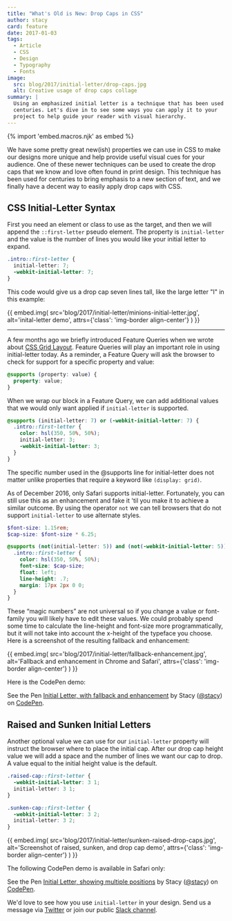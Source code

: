 ```yaml
---
title: "What's Old is New: Drop Caps in CSS"
author: stacy
card: feature
date: 2017-01-03
tags:
  - Article
  - CSS
  - Design
  - Typography
  - Fonts
image:
  src: blog/2017/initial-letter/drop-caps.jpg
  alt: Creative usage of drop caps collage
summary: |
  Using an emphasized initial letter is a technique that has been used for
  centuries. Let's dive in to see some ways you can apply it to your
  project to help guide your reader with visual hierarchy.
---
```


{% import 'embed.macros.njk' as embed %}

We have some pretty great new(ish) properties we can use in CSS to make
our designs more unique and help provide useful visual cues for your
audience. One of these newer techniques can be used to create the drop
caps that we know and love often found in print design. This technique
has been used for centuries to bring emphasis to a new section of text,
and we finally have a decent way to easily apply drop caps with CSS.

## CSS Initial-Letter Syntax

First you need an element or class to use as the target, and then we
will append the `::first-letter` pseudo element. The property is
`initial-letter` and the value is the number of lines you would like
your initial letter to expand.

```css
.intro::first-letter {
  initial-letter: 7;
  -webkit-initial-letter: 7;
}
```

This code would give us a drop cap seven lines tall, like the large
letter "I" in this example:

{{ embed.img(
  src='blog/2017/initial-letter/minions-initial-letter.jpg',
  alt='inital-letter demo',
  attrs={'class': 'img-border align-center'}
) }}

------

A few months ago we briefly introduced Feature Queries when we wrote
about [CSS Grid Layout]. Feature Queries will play an important role in
using initial-letter today. As a reminder, a Feature Query will ask the
browser to check for support for a specific property and value:

```scss
@supports (property: value) {
  property: value;
}
```

When we wrap our block in a Feature Query, we can add additional values
that we would only want applied <span class="title-ref">if</span>
`initial-letter` is supported.

```scss
@supports (initial-letter: 7) or (-webkit-initial-letter: 7) {
  .intro::first-letter {
    color: hsl(350, 50%, 50%);
    initial-letter: 3;
    -webkit-initial-letter: 3;
  }
}
```

The specific number used in the @supports line for initial-letter does
not matter unlike properties that require a keyword like
`(display: grid)`.

As of December 2016, only Safari supports initial-letter. Fortunately,
you can still use this as an enhancement and fake it 'til you make it to
achieve a similar outcome. By using the operator `not` we can tell
browsers that do not support `initial-letter` to use alternate styles.

```scss
$font-size: 1.15rem;
$cap-size: $font-size * 6.25;

@supports (not(initial-letter: 5)) and (not(-webkit-initial-letter: 5)) {
  .intro::first-letter {
    color: hsl(350, 50%, 50%);
    font-size: $cap-size;
    float: left;
    line-height: .7;
    margin: 17px 2px 0 0;
  }
}
```

These “magic numbers” are not universal so if you change a value or
font-family you will likely have to edit these values. We could probably
spend some time to calculate the line-height and font-size more
programmatically, but it will not take into account the x-height of the
typeface you choose. Here is a screenshot of the resulting fallback and
enhancement:

{{ embed.img(
  src='blog/2017/initial-letter/fallback-enhancement.jpg',
  alt='Fallback and enhancement in Chrome and Safari',
  attrs={'class': 'img-border align-center'}
) }}

Here is the CodePen demo:

<p data-height="530" data-theme-id="light" data-slug-hash="JbgvRe" data-default-tab="css,result" data-user="stacy" data-embed-version="2" data-pen-title="Initial Letter, with fallback and enhancement" class="codepen">See the Pen <a href="https://codepen.io/stacy/pen/JbgvRe/">Initial Letter, with fallback and enhancement</a> by Stacy (<a href="https://codepen.io/stacy">@stacy</a>) on <a href="https://codepen.io">CodePen</a>.</p>
<script async src="https://production-assets.codepen.io/assets/embed/ei.js"></script>

[CSS Grid Layout]: /2016/09/19/css-grid-layout/

## Raised and Sunken Initial Letters

Another optional value we can use for our `initial-letter` property will
instruct the browser where to place the initial cap. After our drop cap
height value we will add a space and the number of lines we want our cap
to drop. A value equal to the initial height value is the default.

```scss
.raised-cap::first-letter {
  -webkit-initial-letter: 3 1;
  initial-letter: 3 1;
}

.sunken-cap::first-letter {
  -webkit-initial-letter: 3 2;
  initial-letter: 3 2;
}
```

{{ embed.img(
  src='blog/2017/initial-letter/sunken-raised-drop-caps.jpg',
  alt='Screenshot of raised, sunken, and drop cap demo',
  attrs={'class': 'img-border align-center'}
) }}

The following CodePen demo is available in Safari only:

<p data-height="830" data-theme-id="light" data-slug-hash="GNrYgY" data-default-tab="css,result" data-user="stacy" data-embed-version="2" data-pen-title="Initial Letter, showing multiple positions" class="codepen">See the Pen <a href="https://codepen.io/stacy/pen/GNrYgY/">Initial Letter, showing multiple positions</a> by Stacy (<a href="https://codepen.io/stacy">@stacy</a>) on <a href="https://codepen.io">CodePen</a>.</p>
<script async src="https://production-assets.codepen.io/assets/embed/ei.js"></script>

We'd love to see how you use `initial-letter` in your design. Send us a
message via [Twitter] or join our public [Slack channel].

[Twitter]: https://twitter.com/oddbird
[Slack channel]: http://friends.oddbird.net/
